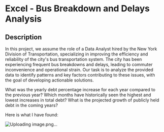<h1>Excel - Bus Breakdown and Delays Analysis</h1>

<h2>Description</h2>

In this project, we assume the role of a Data Analyst hired by the New York Division of Transportation, specializing in improving the efficiency and reliability of the city's bus transportation system. The city has been experiencing frequent bus breakdowns and delays, leading to commuter inconvenience and operational strain. Our task is to analyze the provided data to identify patterns and key factors contributing to these issues, with the goal of developing actionable solutions.

What was the yearly debt percentage increase for each year compared to the previous year?
Which months have historically seen the highest and lowest increases in total debt?
What is the projected growth of publicly held debt in the coming years?

 Here is what I have found:
											
![Uploading image.png…]()

